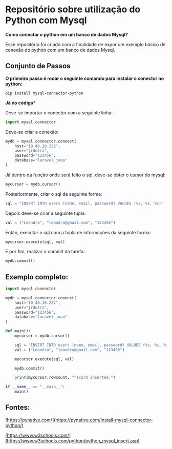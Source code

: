 # Repositório sobre utilização do Python com Mysql

**Como conectar o python em um banco de dados Mysql?**

Esse repositório foi criado com a finalidade de expor um exemplo básico de conexão
do python com um banco de dados Mysql.



## Conjunto de Passos

**O primeiro passo é rodar o seguinte comando para instalar o conector no python:**

```console
pip install mysql-connector-python
```

**Já no código***

Deve-se importar o conector com a seguinte linha:

```Python
import mysql.connector
```

Deve-se criar a conexão:

```Python
mydb = mysql.connector.connect(
    host="10.40.10.232",
    user="jrdutra",
    password="123456",
    database="laravel_joao"
)
```

Já dentro da função onde será feito o sql, deve-se obter o cursor do mysql:


```Python
mycursor = mydb.cursor()
```

Posteriormente, criar o sql da seguinte forma:

```Python
sql = "INSERT INTO users (name, email, password) VALUES (%s, %s, %s)"
```

Depois deve-se criar a seguinte tupla:

```Python
val = ("Leandra", "leandra@gmail.com", "123456")
```

Então, executar o sql com a tupla de informações da seguinte forma:

```Python
mycursor.execute(sql, val)
```

E por fim, realizar o commit da tarefa:

```Python
mydb.commit()
```

## Exemplo completo:

```Python
import mysql.connector

mydb = mysql.connector.connect(
    host="10.40.10.232",
    user="jrdutra",
    password="123456",
    database="laravel_joao"
)

def main():
    mycursor = mydb.cursor()

    sql = "INSERT INTO users (name, email, password) VALUES (%s, %s, %s)"
    val = ("Leandra", "leandra@gmail.com", "123456")

    mycursor.execute(sql, val)

    mydb.commit()

    print(mycursor.rowcount, "record inserted.")

if __name__ == "__main__":
    main()
```


## Fontes: 

[https://pynative.com/](https://pynative.com/install-mysql-connector-python/)

[https://www.w3schools.com/](https://www.w3schools.com/python/python_mysql_insert.asp)
